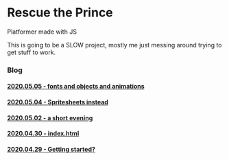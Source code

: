 # Rescue the Prince
Platformer made with JS

This is going to be a SLOW project, mostly me just messing around trying to get stuff to work.

### Blog
#### [2020.05.05 - fonts and objects and animations](/_posts/2020.05.05/)
#### [2020.05.04 - Spritesheets instead](/_posts/2020.05.04/)
#### [2020.05.02 - a short evening](/_posts/2020.05.02/)
#### [2020.04.30 - index.html](/_posts/2020.04.30/)
#### [2020.04.29 - Getting started?](/_posts/2020.04.29/)
